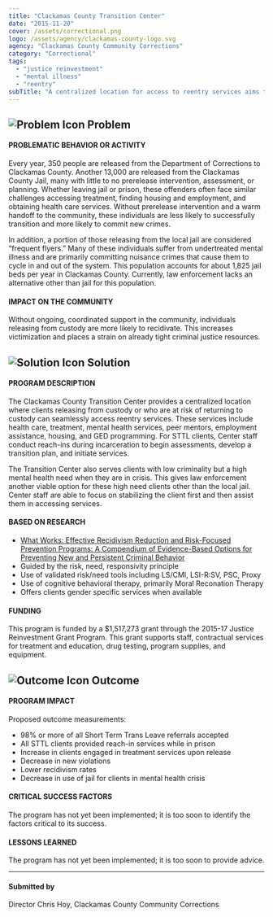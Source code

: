 ```yaml
---
title: "Clackamas County Transition Center"
date: "2015-11-20"
cover: /assets/correctional.png
logo: /assets/agency/clackamas-county-logo.svg
agency: "Clackamas County Community Corrections"
category: "Correctional"
tags:
  - "justice reinvestment"
  - "mental illness"
  - "reentry"
subTitle: "A centralized location for access to reentry services aims to decrease jail use by clients in mental health crisis and reduce recidivism for all program participants."
---
```


## ![Problem Icon](https://github.com/google/material-design-icons/raw/master/alert/1x_web/ic_error_outline_black_48dp.png "Problem") Problem

#### PROBLEMATIC BEHAVIOR OR ACTIVITY

Every year, 350 people are released from the Department of Corrections to Clackamas County. Another 13,000 are released from the Clackamas County Jail, many with little to no prerelease intervention, assessment, or planning. Whether leaving jail or prison, these offenders often face similar challenges accessing treatment, finding housing and employment, and obtaining health care services. Without prerelease intervention and a warm handoff to the community, these individuals are less likely to successfully transition and more likely to commit new crimes.

In addition, a portion of those releasing from the local jail are considered “frequent flyers.” Many of these individuals suffer from undertreated mental illness and are primarily committing nuisance crimes that cause them to cycle in and out of the system. This population accounts for about 1,825 jail beds per year in Clackamas County. Currently, law enforcement lacks an alternative other than jail for this population.

#### IMPACT ON THE COMMUNITY

Without ongoing, coordinated support in the community, individuals releasing from custody are more likely to recidivate. This increases victimization and places a strain on already tight criminal justice resources.

## ![Solution Icon](https://github.com/google/material-design-icons/raw/master/action/1x_web/ic_lightbulb_outline_black_48dp.png "Solution") Solution

#### PROGRAM DESCRIPTION

The Clackamas County Transition Center provides a centralized location where clients releasing from custody or who are at risk of returning to custody can seamlessly access reentry services. These services include health care, treatment, mental health services, peer mentors, employment assistance, housing, and GED programming. For STTL clients, Center staff conduct reach-ins during incarceration to begin assessments, develop a transition plan, and initiate services.

The Transition Center also serves clients with low criminality but a high mental health need when they are in crisis. This gives law enforcement another viable option for these high need clients other than the local jail. Center staff are able to focus on stabilizing the client first and then assist them in accessing services.

#### BASED ON RESEARCH

- [What Works: Effective Recidivism Reduction and Risk-Focused Prevention Programs: A Compendium of Evidence-Based Options for Preventing New and Persistent Criminal Behavior](https://cdpsdocs.state.co.us/ccjj/Resources/Ref/WhatWorks2008.pdf)
- Guided by the risk, need, responsivity principle
- Use of validated risk/need tools including LS/CMI, LSI-R:SV, PSC, Proxy
- Use of cognitive behavioral therapy, primarily Moral Reconation Therapy
- Offers clients gender specific services when available

#### FUNDING

This program is funded by a $1,517,273 grant through the 2015-17 Justice Reinvestment Grant Program. This grant supports staff, contractual services for treatment and education, drug testing, program supplies, and equipment.

## ![Outcome Icon](https://github.com/google/material-design-icons/raw/master/action/1x_web/ic_view_list_black_48dp.png "Outcome") Outcome

#### PROGRAM IMPACT

Proposed outcome measurements:

- 98% or more of all Short Term Trans Leave referrals accepted
- All STTL clients provided reach-in services while in prison
- Increase in clients engaged in treatment services upon release
- Decrease in new violations
- Lower recidivism rates
- Decrease in use of jail for clients in mental health crisis

#### CRITICAL SUCCESS FACTORS

The program has not yet been implemented; it is too soon to identify the factors critical to its success.

#### LESSONS LEARNED

The program has not yet been implemented; it is too soon to provide advice.

---

#### Submitted by
Director Chris Hoy, Clackamas County Community Corrections
